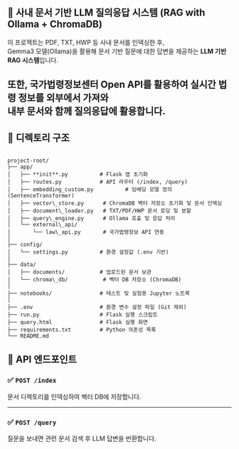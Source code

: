 ## 🧠 사내 문서 기반 LLM 질의응답 시스템 (RAG with Ollama + ChromaDB)

이 프로젝트는 PDF, TXT, HWP 등 사내 문서를 인덱싱한 후,  
Gemma3 모델(Ollama)을 활용해 문서 기반 질문에 대한 답변을 제공하는 **LLM 기반 RAG 시스템**입니다.

또한, **국가법령정보센터 Open API**를 활용하여 실시간 법령 정보를 외부에서 가져와  
내부 문서와 함께 질의응답에 활용합니다.
---

## 📁 디렉토리 구조

```

project-root/
├── app/
│   ├── **init**.py          # Flask 앱 초기화
│   ├── routes.py            # API 라우터 (/index, /query)
│   ├── embedding_custom.py          # 임베딩 모델 정의 (SentenceTransformer)
│   ├── vector\_store.py      # ChromaDB 벡터 저장소 초기화 및 문서 인덱싱
│   ├── document\_loader.py   # TXT/PDF/HWP 문서 로딩 및 분할
│   ├── query\_engine.py      # Ollama 호출 및 응답 처리
│   └── external\_api/
│       └── law\_api.py       # 국가법령정보 API 연동
│
├── config/
│   └── settings.py          # 환경 설정값 (.env 기반)
│
├── data/
│   ├── documents/           # 업로드된 문서 보관
│   └── chroma\_db/           # 벡터 DB 저장소 (ChromaDB)
│
├── notebooks/               # 테스트 및 실험용 Jupyter 노트북
│
├── .env                     # 환경 변수 설정 파일 (Git 제외)
├── run.py                   # Flask 실행 스크립트
├── query.html               # Flask 실행 화면
├── requirements.txt         # Python 의존성 목록
└── README.md
```
## 🔗 API 엔드포인트

### ✅ `POST /index`

문서 디렉토리를 인덱싱하여 벡터 DB에 저장합니다.

---

### ✅ `POST /query`

질문을 보내면 관련 문서 검색 후 LLM 답변을 반환합니다.